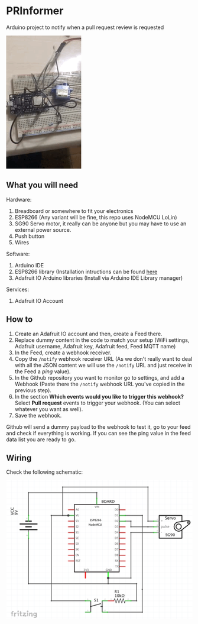 # PRInformer
Arduino project to notify when a pull request review is requested

![Result](live.GIF)

## What you will need

Hardware:

1. Breadboard or somewhere to fit your electronics
2. ESP8266 (Any variant will be fine, this repo uses NodeMCU LoLin)
3. SG90 Servo motor, it really can be anyone but you may have to use an external power source.
4. Push button
5. Wires

Software:

1. Arduino IDE
2. ESP8266 library (Installation intructions can be found [here](https://github.com/esp8266/Arduino)
3. Adafruit IO Arduino libraries (Install via Arduino IDE Library manager)

Services:

1. Adafruit IO Account

## How to

1. Create an Adafruit IO account and then, create a Feed there.
2. Replace dummy content in the code to match your setup (WiFi settings, Adafruit username, Adafruit key, Adafruit feed, Feed MQTT name)
3. In the Feed, create a webhook receiver.
4. Copy the ```/notify``` webhook receiver URL (As we don't really want to deal with all the JSON content we will use the  ```/notify``` URL and just receive in the Feed a *ping* value).
5. In the Github repository you want to monitor go to settings, and add a Webhook (Paste there the ```/notify``` webhook URL you've copied in the previous step).
6. In the section **Which events would you like to trigger this webhook?** Select **Pull request** events to trigger your webhook. (You can select whatever you want as well).
7. Save the webhook.

Github will send a dummy payload to the webhook to test it, go to your feed and check if everything is working. If you can see the ping value in the feed data list you are ready to go.

## Wiring

Check the following schematic:

![Schematic](Schematic.png)
